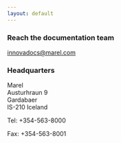 ```yaml
---
layout: default
---
```


### Reach the documentation team  
innovadocs@marel.com  

### Headquarters  
Marel  
Austurhraun 9  
Gardabaer  
IS-210 Iceland  

Tel: +354-563-8000

Fax: +354-563-8001
